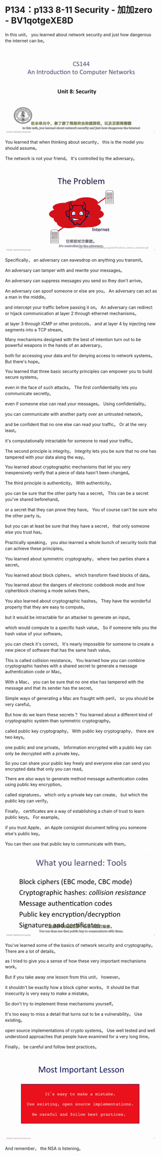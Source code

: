 # P134：p133 8-11 Security - 加加zero - BV1qotgeXE8D

 In this unit， you learned about network security and just how dangerous the internet can be。



![](img/f399b4017d8533fdf29bab1e0dd15409_1.png)

 You learned that when thinking about security， this is the model you should assume。

 The network is not your friend。 It's controlled by the adversary。



![](img/f399b4017d8533fdf29bab1e0dd15409_3.png)

 Specifically， an adversary can eavesdrop on anything you transmit。

 An adversary can tamper with and rewrite your messages。

 An adversary can suppress messages you send so they don't arrive。

 An adversary can spoof someone or else are you。 An adversary can act as a man in the middle。

 and intercept your traffic before passing it on。 An adversary can redirect or hijack communication at layer 2 through ethernet mechanisms。

 at layer 3 through ICMP or other protocols， and at layer 4 by injecting new segments into a TCP stream。

 Many mechanisms designed with the best of intention turn out to be powerful weapons in the hands of an adversary。

 both for accessing your data and for denying access to network systems。 But there's hope。

 You learned that three basic security principles can empower you to build secure systems。

 even in the face of such attacks。 The first confidentiality lets you communicate secretly。

 even if someone else can read your messages。 Using confidentiality。

 you can communicate with another party over an untrusted network。

 and be confident that no one else can read your traffic。 Or at the very least。

 it's computationally intractable for someone to read your traffic。

 The second principle is integrity。 Integrity lets you be sure that no one has tampered with your data along the way。

 You learned about cryptographic mechanisms that let you very inexpensively verify that a piece of data hasn't been changed。

 The third principle is authenticity。 With authenticity。

 you can be sure that the other party has a secret。 This can be a secret you've shared beforehand。

 or a secret that they can prove they have。 You of course can't be sure who the other party is。

 but you can at least be sure that they have a secret， that only someone else you trust has。

 Practically speaking， you also learned a whole bunch of security tools that can achieve these principles。

 You learned about symmetric cryptography， where two parties share a secret。

 You learned about block ciphers， which transform fixed blocks of data。

 You learned about the dangers of electronic codebook mode and how cipherblock chaining a mode solves them。

 You also learned about cryptographic hashes。 They have the wonderful property that they are easy to compute。

 but it would be intractable for an attacker to generate an input。

 which would compute to a specific hash value。 So if someone tells you the hash value of your software。

 you can check it's correct。 It's nearly impossible for someone to create a new piece of software that has the same hash value。

 This is called collision resistance。 You learned how you can combine cryptographic hashes with a shared secret to generate a message authentication code or Mac。

 With a Mac， you can be sure that no one else has tampered with the message and that its sender has the secret。

 Simple ways of generating a Mac are fraught with peril， so you should be very careful。

 But how do we learn these secrets？ You learned about a different kind of cryptographic system than symmetric cryptography。

 called public key cryptography。 With public key cryptography， there are two keys。

 one public and one private。 Information encrypted with a public key can only be decrypted with a private key。

 So you can share your public key freely and everyone else can send you encrypted data that only you can read。

 There are also ways to generate method message authentication codes using public key encryption。

 called signatures， which only a private key can create， but which the public key can verify。

 Finally， certificates are a way of establishing a chain of trust to learn public keys。 For example。

 if you trust Apple， an Apple consignist document telling you someone else's public key。

 You can then use that public key to communicate with them。



![](img/f399b4017d8533fdf29bab1e0dd15409_5.png)

 You've learned some of the basics of network security and cryptography。 There are a lot of details。

 as I tried to give you a sense of how these very important mechanisms work。

 But if you take away one lesson from this unit， however。

 it shouldn't be exactly how a block cipher works。 It should be that insecurity is very easy to make a mistake。

 So don't try to implement these mechanisms yourself。

 It's too easy to miss a detail that turns out to be a vulnerability。 Use existing。

 open source implementations of crypto systems。 Use well tested and well understood approaches that people have examined for a very long time。

 Finally， be careful and follow best practices。

![](img/f399b4017d8533fdf29bab1e0dd15409_7.png)

 And remember， the NSA is listening。